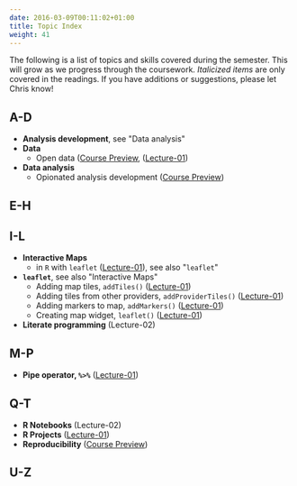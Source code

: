 ```yaml
---
date: 2016-03-09T00:11:02+01:00
title: Topic Index
weight: 41
---
```


The following is a list of topics and skills covered during the semester. This will grow as we progress through the coursework. *Italicized items* are only covered in the readings. If you have additions or suggestions, please let Chris know! 

## A-D
- **Analysis development**, see "Data analysis"
- **Data**
  - Open data ([Course Preview](/course-preview/), ([Lecture-01](/lecture-01/))
- **Data analysis**
  - Opionated analysis development ([Course Preview](/course-preview/))
  
## E-H

## I-L
- **Interactive Maps**
  - in `R` with `leaflet` ([Lecture-01](/lecture-01/)), see also "`leaflet`"
- **`leaflet`**, see also "Interactive Maps"
  - Adding map tiles, `addTiles()` ([Lecture-01](/lecture-01/))
  - Adding tiles from other providers, `addProviderTiles()` ([Lecture-01](/lecture-01/))
  - Adding markers to map, `addMarkers()` ([Lecture-01](/lecture-01/))
  - Creating map widget, `leaflet()` ([Lecture-01](/lecture-01/))
- **Literate programming** (Lecture-02)

## M-P
- **Pipe operator, `%>%`** ([Lecture-01](/lecture-01/))

## Q-T
- **R Notebooks** (Lecture-02)
- **R Projects** ([Lecture-01](/lecture-01/))
- **Reproducibility** ([Course Preview](/course-preview/))

## U-Z